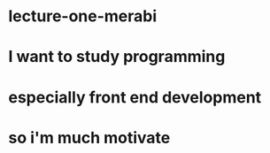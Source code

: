 # lecture-one-merabi

# I want to study programming

# especially front end development

# so i'm much motivate